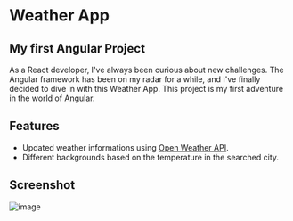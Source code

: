 # Weather App
## My first Angular Project
As a React developer, I've always been curious about new challenges. The Angular framework has been on my radar for a while, and I've finally decided to dive in with this Weather App. This project is my first adventure in the world of Angular.   
## Features
- Updated weather informations using <a href="https://rapidapi.com/worldapi/api/open-weather13">Open Weather API</a>.
- Different backgrounds based on the temperature in the searched city.

## Screenshot
![image](https://github.com/GiaxUp/weather-app/assets/40038797/fb75ff25-cae3-48f9-989e-a77ee5a518bd)
